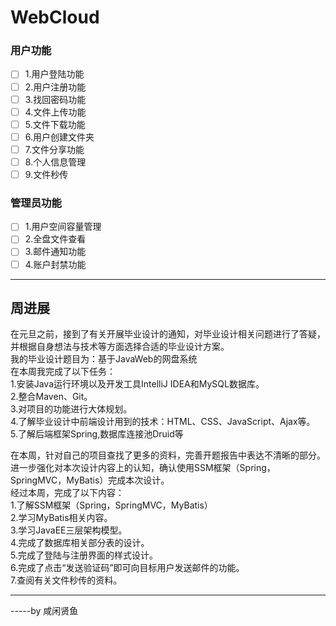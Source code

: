 # WebCloud

### 用户功能

- [ ] 1.用户登陆功能
- [ ] 2.用户注册功能
- [ ] 3.找回密码功能
- [ ] 4.文件上传功能
- [ ] 5.文件下载功能
- [ ] 6.用户创建文件夹
- [ ] 7.文件分享功能
- [ ] 8.个人信息管理
- [ ] 9.文件秒传

### 管理员功能
- [ ] 1.用户空间容量管理
- [ ] 2.全盘文件查看
- [ ] 3.邮件通知功能
- [ ] 4.账户封禁功能

--------------------------  
## 周进展  
在元旦之前，接到了有关开展毕业设计的通知，对毕业设计相关问题进行了答疑，并根据自身想法与技术等方面选择合适的毕业设计方案。  
我的毕业设计题目为：基于JavaWeb的网盘系统  
在本周我完成了以下任务：  
1.安装Java运行环境以及开发工具IntelliJ IDEA和MySQL数据库。  
2.整合Maven、Git。  
3.对项目的功能进行大体规划。  
4.了解毕业设计中前端设计用到的技术：HTML、CSS、JavaScript、Ajax等。  
5.了解后端框架Spring,数据库连接池Druid等

在本周，针对自己的项目查找了更多的资料，完善开题报告中表达不清晰的部分。进一步强化对本次设计内容上的认知，确认使用SSM框架（Spring，SpringMVC，MyBatis）完成本次设计。  
经过本周，完成了以下内容：  
1.了解SSM框架（Spring，SpringMVC，MyBatis）  
2.学习MyBatis相关内容。  
3.学习JavaEE三层架构模型。  
4.完成了数据库相关部分表的设计。  
5.完成了登陆与注册界面的样式设计。  
6.完成了点击“发送验证码”即可向目标用户发送邮件的功能。  
7.查阅有关文件秒传的资料。  


---------------------------------

-----by 咸闲贤鱼  